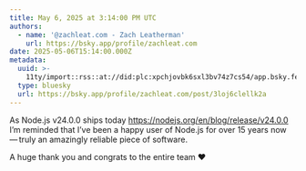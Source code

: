 ```yaml
---
title: May 6, 2025 at 3:14:00 PM UTC
authors:
  - name: '@zachleat.com - Zach Leatherman'
    url: https://bsky.app/profile/zachleat.com
date: 2025-05-06T15:14:00.000Z
metadata:
  uuid: >-
    11ty/import::rss::at://did:plc:xpchjovbk6sxl3bv74z7cs54/app.bsky.feed.post/3loj6clellk2a
  type: bluesky
  url: https://bsky.app/profile/zachleat.com/post/3loj6clellk2a
---
```

As Node.js v24.0.0 ships today https://nodejs.org/en/blog/release/v24.0.0 I’m reminded that I’ve been a happy user of Node.js for over 15 years now — truly an amazingly reliable piece of software.

A huge thank you and congrats to the entire team ❤️